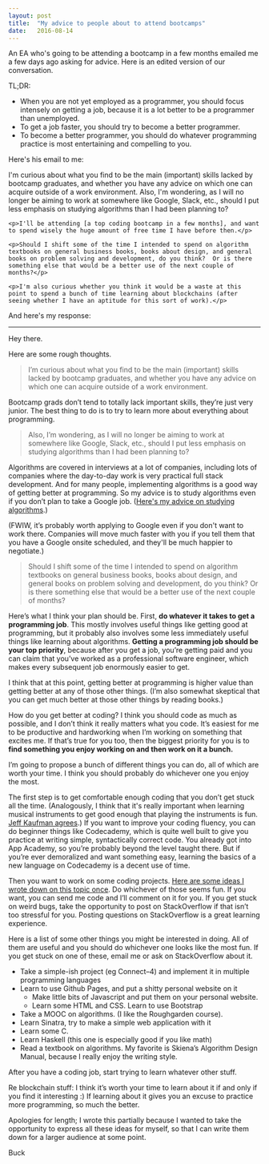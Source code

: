 ```yaml
---
layout: post
title:  "My advice to people about to attend bootcamps"
date:   2016-08-14
---
```


An EA who's going to be attending a bootcamp in a few months emailed me a few days ago asking for advice. Here is an edited version of our conversation.

TL;DR:

- When you are not yet employed as a programmer, you should focus intensely on getting a job, because it is a lot better to be a programmer than unemployed.
- To get a job faster, you should try to become a better programmer.
- To become a better programmer, you should do whatever programming practice is most entertaining and compelling to you.

Here's his email to me:

<div class="panel panel-default">
  <div class="panel-body">
    <p>I'm curious about what you find to be the main (important) skills lacked by bootcamp graduates, and whether you have any advice on which one can acquire outside of a work environment.  Also, I'm wondering, as I will no longer be aiming to work at somewhere like Google, Slack, etc., should I put less emphasis on studying algorithms than I had been planning to?</p>

    <p>I'll be attending [a top coding bootcamp in a few months], and want to spend wisely the huge amount of free time I have before then.</p>

    <p>Should I shift some of the time I intended to spend on algorithm textbooks on general business books, books about design, and general books on problem solving and development, do you think?  Or is there something else that would be a better use of the next couple of months?</p>

    <p>I'm also curious whether you think it would be a waste at this point to spend a bunch of time learning about blockchains (after seeing whether I have an aptitude for this sort of work).</p>
  </div>
</div>

And here's my response:

<hr/>

Hey there.

Here are some rough thoughts.

> I’m curious about what you find to be the main (important) skills lacked by bootcamp graduates, and whether you have any advice on which one can acquire outside of a work environment.

Bootcamp grads don’t tend to totally lack important skills, they’re just very junior. The best thing to do is to try to learn more about everything about programming.

> Also, I’m wondering, as I will no longer be aiming to work at somewhere like Google, Slack, etc., should I put less emphasis on studying algorithms than I had been planning to?

Algorithms are covered in interviews at a lot of companies, including lots of companies where the day-to-day work is very practical full stack development. And for many people, implementing algorithms is a good way of getting better at programming. So my advice is to study algorithms even if you don’t plan to take a Google job. ([Here's my advice on studying algorithms](/2016/08/14/algorithms.html).)

(FWIW, it’s probably worth applying to Google even if you don't want to work there. Companies will move much faster with you if you tell them that you have a Google onsite scheduled, and they'll be much happier to negotiate.)

> Should I shift some of the time I intended to spend on algorithm textbooks on general business books, books about design, and general books on problem solving and development, do you think? Or is there something else that would be a better use of the next couple of months?

Here’s what I think your plan should be. First, **do whatever it takes to get a programming job**. This mostly involves useful things like getting good at programming, but it probably also involves some less immediately useful things like learning about algorithms. **Getting a programming job should be your top priority**, because after you get a job, you’re getting paid and you can claim that you’ve worked as a professional software engineer, which makes every subsequent job enormously easier to get.

I think that at this point, getting better at programming is higher value than getting better at any of those other things. (I’m also somewhat skeptical that you can get much better at those other things by reading books.)

How do you get better at coding? I think you should code as much as possible, and I don’t think it really matters what you code. It’s easiest for me to be productive and hardworking when I’m working on something that excites me. If that’s true for you too, then the biggest priority for you is to **find something you enjoy working on and then work on it a bunch.**

I’m going to propose a bunch of different things you can do, all of which are worth your time. I think you should probably do whichever one you enjoy the most.

The first step is to get comfortable enough coding that you don’t get stuck all the time. (Analogously, I think that it's really important when learning musical instruments to get good enough that playing the instruments is fun. [Jeff Kaufman agrees](http://www.jefftk.com/p/teach-yourself-any-instrument).) If you want to improve your coding fluency, you can do beginner things like Codecademy, which is quite well built to give you practice at writing simple, syntactically correct code. You already got into App Academy, so you’re probably beyond the level taught there. But if you’re ever demoralized and want something easy, learning the basics of a new language on Codecademy is a decent use of time.

Then you want to work on some coding projects. [Here are some ideas I wrote down on this topic once](https://gist.github.com/bshlgrs/2363068d9775ca18390cee5fec279f3e). Do whichever of those seems fun. If you want, you can send me code and I’ll comment on it for you. If you get stuck on weird bugs, take the opportunity to post on StackOverflow if that isn’t too stressful for you. Posting questions on StackOverflow is a great learning experience.

Here is a list of some other things you might be interested in doing. All of them are useful and you should do whichever one looks like the most fun. If you get stuck on one of these, email me or ask on StackOverflow about it.

- Take a simple-ish project (eg Connect–4) and implement it in multiple programming languages
- Learn to use Github Pages, and put a shitty personal website on it
  - Make little bits of Javascript and put them on your personal website.
  - Learn some HTML and CSS. Learn to use Bootstrap
- Take a MOOC on algorithms. (I like the Roughgarden course).
- Learn Sinatra, try to make a simple web application with it
- Learn some C.
- Learn Haskell (this one is especially good if you like math)
- Read a textbook on algorithms. My favorite is Skiena’s Algorithm Design Manual, because I really enjoy the writing style.

After you have a coding job, start trying to learn whatever other stuff.

Re blockchain stuff: I think it’s worth your time to learn about it if and only if you find it interesting :) If learning about it gives you an excuse to practice more programming, so much the better.

Apologies for length; I wrote this partially because I wanted to take the opportunity to express all these ideas for myself, so that I can write them down for a larger audience at some point.

Buck

